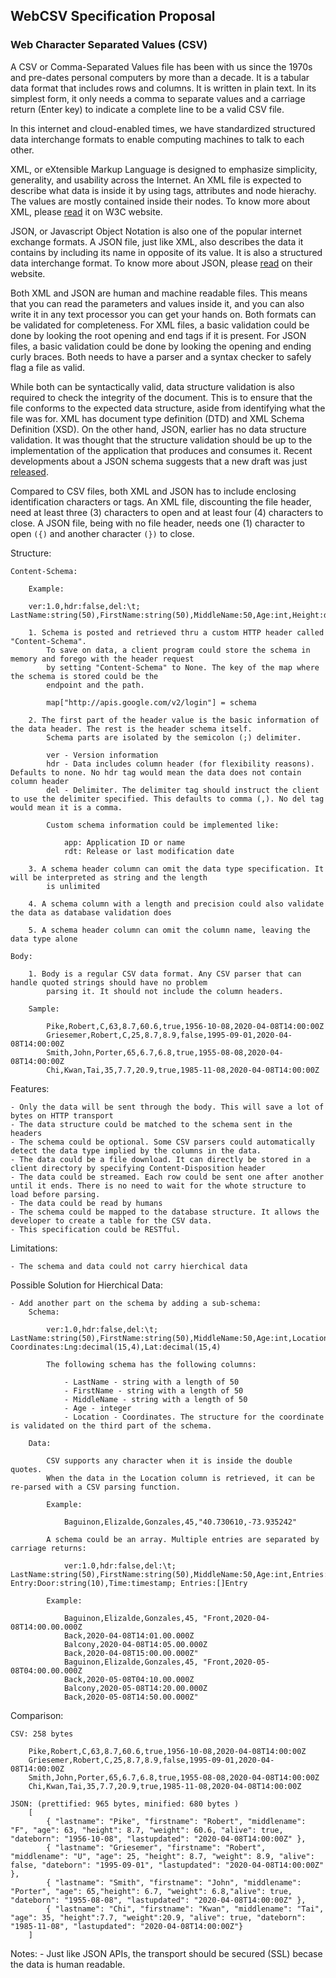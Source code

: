 ## WebCSV Specification Proposal
### Web Character Separated Values (CSV)

A CSV or Comma-Separated Values file has been with us since the 1970s and pre-dates personal computers by more than a decade. 
It is a tabular data format that includes rows and columns. It is written in plain text. In its simplest form, it only
needs a comma to separate values and a carriage return (Enter key) to indicate a complete line to be a valid CSV file.

In this internet and cloud-enabled times, we have standardized structured data interchange formats to enable computing machines to talk to each other.

XML, or eXtensible Markup Language is designed to emphasize simplicity, generality, and usability across the Internet. 
An XML file is expected to describe what data is inside it by using tags, attributes and node hierachy. The values are mostly contained
inside their nodes. To know more about XML, please [read](https://www.w3.org/XML/) it on W3C website.

JSON, or Javascript Object Notation is also one of the popular internet exchange formats. A JSON file, just like XML, also describes the 
data it contains by including its name in opposite of its value. It is also a structured data interchange format. To know more about JSON,
please [read](https://www.json.org/json-en.html) on their website.

Both XML and JSON are human and machine readable files. This means that you can read the parameters and values inside it, and you can also write it
in any text processor you can get your hands on. Both formats can be validated for completeness. For XML files, a basic validation could be done by 
looking the root opening and end tags if it is present. For JSON files, a basic validation could be done by looking the opening and ending curly braces.
Both needs to have a parser and a syntax checker to safely flag a file as valid. 

While both can be syntactically valid, data structure validation is also required to check the integrity of the document. 
This is to ensure that the file conforms to the expected data structure, aside from identifying what the file was for.
XML has document type definition (DTD) and XML Schema Definition (XSD). On the other hand, JSON, earlier has no data structure validation. 
It was thought that the structure validation should be up to the implementation of the application that produces and consumes it. 
Recent developments about a JSON schema suggests that a new draft was just [released](https://json-schema.org/draft/2019-09/json-schema-core.html).

Compared to CSV files, both XML and JSON has to include enclosing identification characters or tags. 
An XML file, discounting the file header, need at least three (3) characters to open and at least four (4) characters to close. 
A JSON file, being with no file header, needs one (1) character to open ```({)``` and another character ``(})`` to close.

Structure:

	Content-Schema: 
	
		Example:
		
		ver:1.0,hdr:false,del:\t; LastName:string(50),FirstName:string(50),MiddleName:50,Age:int,Height:decimal(10,3),Alive:bool,DateBorn:date,LastUpdated:datetime

		1. Schema is posted and retrieved thru a custom HTTP header called "Content-Schema". 
			To save on data, a client program could store the schema in memory and forego with the header request
			by setting "Content-Schema" to None. The key of the map where the schema is stored could be the
			endpoint and the path.
			
			map["http://apis.google.com/v2/login"] = schema
			
		2. The first part of the header value is the basic information of the data header. The rest is the header schema itself.
			Schema parts are isolated by the semicolon (;) delimiter. 
			
			ver - Version information
			hdr - Data includes column header (for flexibility reasons). Defaults to none. No hdr tag would mean the data does not contain column header
			del - Delimiter. The delimiter tag should instruct the client to use the delimiter specified. This defaults to comma (,). No del tag would mean it is a comma.
			
			Custom schema information could be implemented like:
				
				app: Application ID or name
				rdt: Release or last modification date
			
		3. A schema header column can omit the data type specification. It will be interpreted as string and the length
			is unlimited
			
		4. A schema column with a length and precision could also validate the data as database validation does
		
		5. A schema header column can omit the column name, leaving the data type alone

	Body: 

		1. Body is a regular CSV data format. Any CSV parser that can handle quoted strings should have no problem
			parsing it. It should not include the column headers.
			
		Sample: 

			Pike,Robert,C,63,8.7,60.6,true,1956-10-08,2020-04-08T14:00:00Z
			Griesemer,Robert,C,25,8.7,8.9,false,1995-09-01,2020-04-08T14:00:00Z
			Smith,John,Porter,65,6.7,6.8,true,1955-08-08,2020-04-08T14:00:00Z
			Chi,Kwan,Tai,35,7.7,20.9,true,1985-11-08,2020-04-08T14:00:00Z
	
	
Features:

	- Only the data will be sent through the body. This will save a lot of bytes on HTTP transport
	- The data structure could be matched to the schema sent in the headers
	- The schema could be optional. Some CSV parsers could automatically detect the data type implied by the columns in the data.
	- The data could be a file download. It can directly be stored in a client directory by specifying Content-Disposition header
	- The data could be streamed. Each row could be sent one after another until it ends. There is no need to wait for the whote structure to load before parsing.
	- The data could be read by humans
	- The schema could be mapped to the database structure. It allows the developer to create a table for the CSV data.
	- This specification could be RESTful.
	
Limitations:

	- The schema and data could not carry hierchical data
		
	
Possible Solution for Hierchical Data:

	- Add another part on the schema by adding a sub-schema:
		Schema:
		
			ver:1.0,hdr:false,del:\t; LastName:string(50),FirstName:string(50),MiddleName:50,Age:int,Location:Coordinates; Coordinates:Lng:decimal(15,4),Lat:decimal(15,4)
			
			The following schema has the following columns:
			
				- LastName - string with a length of 50
				- FirstName - string with a length of 50
				- MiddleName - string with a length of 50
				- Age - integer
				- Location - Coordinates. The structure for the coordinate is validated on the third part of the schema.
				
		Data:
		
			CSV supports any character when it is inside the double quotes. 
			When the data in the Location column is retrieved, it can be re-parsed with a CSV parsing function.
			
			Example:
			
				Baguinon,Elizalde,Gonzales,45,"40.730610,-73.935242"
	
			A schema could be an array. Multiple entries are separated by carriage returns:
			
				ver:1.0,hdr:false,del:\t; LastName:string(50),FirstName:string(50),MiddleName:50,Age:int,Entries:Entry; Entry:Door:string(10),Time:timestamp; Entries:[]Entry
	
			Example:
			
				Baguinon,Elizalde,Gonzales,45, "Front,2020-04-08T14:00.00.000Z
				Back,2020-04-08T14:01.00.000Z
				Balcony,2020-04-08T14:05.00.000Z
				Back,2020-04-08T15:00.00.000Z"
				Baguinon,Elizalde,Gonzales,45, "Front,2020-05-08T04:00.00.000Z
				Back,2020-05-08T04:10.00.000Z
				Balcony,2020-05-08T14:20.00.000Z
				Back,2020-05-08T14:50.00.000Z"
				
Comparison:

	CSV: 258 bytes
	
		Pike,Robert,C,63,8.7,60.6,true,1956-10-08,2020-04-08T14:00:00Z
		Griesemer,Robert,C,25,8.7,8.9,false,1995-09-01,2020-04-08T14:00:00Z
		Smith,John,Porter,65,6.7,6.8,true,1955-08-08,2020-04-08T14:00:00Z
		Chi,Kwan,Tai,35,7.7,20.9,true,1985-11-08,2020-04-08T14:00:00Z
		
	JSON: (prettified: 965 bytes, minified: 680 bytes ) 
		[
			{ "lastname": "Pike", "firstname": "Robert", "middlename": "F", "age": 63, "height": 8.7, "weight": 60.6, "alive": true, "dateborn": "1956-10-08", "lastupdated": "2020-04-08T14:00:00Z" },
			{ "lastname": "Griesemer", "firstname": "Robert", "middlename": "U", "age": 25, "height": 8.7, "weight": 8.9, "alive": false, "dateborn": "1995-09-01", "lastupdated": "2020-04-08T14:00:00Z" },
			{ "lastname": "Smith", "firstname": "John", "middlename": "Porter", "age": 65,"height": 6.7, "weight": 6.8,"alive": true, "dateborn": "1955-08-08", "lastupdated": "2020-04-08T14:00:00Z" },
			{ "lastname": "Chi", "firstname": "Kwan", "middlename": "Tai", "age": 35, "height":7.7, "weight":20.9, "alive": true, "dateborn": "1985-11-08", "lastupdated": "2020-04-08T14:00:00Z"}
		]
Notes:
	- Just like JSON APIs, the transport should be secured (SSL) becase the data is human readable.